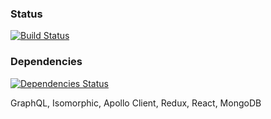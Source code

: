 ### Status
[![Build Status](https://travis-ci.org/maciejrybaniec/project.png)](https://travis-ci.org/maciejrybaniec/project)

### Dependencies

[![Dependencies Status](https://david-dm.org/maciejrybaniec/project/status.svg)](https://david-dm.org/maciejrybaniec/project)

GraphQL, Isomorphic, Apollo Client, Redux, React, MongoDB
